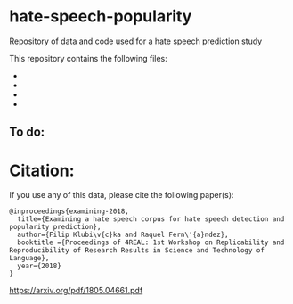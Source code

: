 # hate-speech-popularity
Repository of data and code used for a hate speech prediction study

This repository contains the following files:

-
-
-
-

To do:
- 


# Citation:

If you use any of this data, please cite the following paper(s):

```
@inproceedings{examining-2018,
  title={Examining a hate speech corpus for hate speech detection and popularity prediction},
  author={Filip Klubi\v{c}ka and Raquel Fern\'{a}ndez},
  booktitle ={Proceedings of 4REAL: 1st Workshop on Replicability and Reproducibility of Research Results in Science and Technology of Language},
  year={2018}
}
```
https://arxiv.org/pdf/1805.04661.pdf
